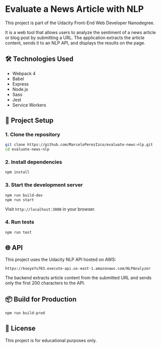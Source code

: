 # Evaluate a News Article with NLP

This project is part of the Udacity Front-End Web Developer Nanodegree.

It is a web tool that allows users to analyze the sentiment of a news article or blog post by submitting a URL. The application extracts the article content, sends it to an NLP API, and displays the results on the page.

## 🛠 Technologies Used

-   Webpack 4
-   Babel
-   Express
-   Node.js
-   Sass
-   Jest
-   Service Workers

## 🚀 Project Setup

### 1. Clone the repository

```bash
git clone https://github.com/MarceloPerezIzco/evaluate-news-nlp.git
cd evaluate-news-nlp
```

### 2. Install dependencies

```bash
npm install
```

### 3. Start the development server

```bash
npm run build-dev
npm run start
```

Visit `http://localhost:3000` in your browser.

### 4. Run tests

```bash
npm run test
```

## 🌐 API

This project uses the Udacity NLP API hosted on AWS:

```
https://kooye7u703.execute-api.us-east-1.amazonaws.com/NLPAnalyzer
```

The backend extracts article content from the submitted URL and sends only the first 200 characters to the API.

## 📦 Build for Production

```bash
npm run build-prod
```

## 📝 License

This project is for educational purposes only.
